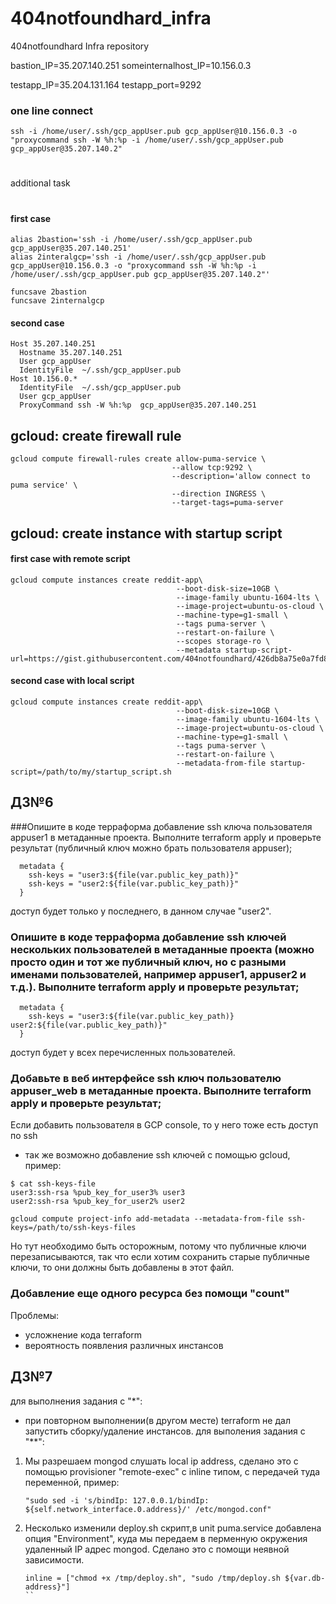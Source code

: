 # 404notfoundhard_infra
404notfoundhard Infra repository

bastion_IP=35.207.140.251
someinternalhost_IP=10.156.0.3


testapp_IP=35.204.131.164
testapp_port=9292

### one line connect
```
ssh -i /home/user/.ssh/gcp_appUser.pub gcp_appUser@10.156.0.3 -o "proxycommand ssh -W %h:%p -i /home/user/.ssh/gcp_appUser.pub gcp_appUser@35.207.140.2"
```
#
additional task
#

#### first case
```
alias 2bastion='ssh -i /home/user/.ssh/gcp_appUser.pub gcp_appUser@35.207.140.251'
alias 2interalgcp='ssh -i /home/user/.ssh/gcp_appUser.pub gcp_appUser@10.156.0.3 -o "proxycommand ssh -W %h:%p -i /home/user/.ssh/gcp_appUser.pub gcp_appUser@35.207.140.2"'

funcsave 2bastion
funcsave 2internalgcp
```
#### second case
```
Host 35.207.140.251
  Hostname 35.207.140.251
  User gcp_appUser
  IdentityFile  ~/.ssh/gcp_appUser.pub
Host 10.156.0.*
  IdentityFile  ~/.ssh/gcp_appUser.pub
  User gcp_appUser
  ProxyCommand ssh -W %h:%p  gcp_appUser@35.207.140.251
```


## gcloud: create firewall rule
```
gcloud compute firewall-rules create allow-puma-service \
                                    --allow tcp:9292 \
                                    --description='allow connect to puma service' \
                                    --direction INGRESS \
                                    --target-tags=puma-server
```
## gcloud: create instance with startup script
#### first case with remote script
```
gcloud compute instances create reddit-app\
                                     --boot-disk-size=10GB \
                                     --image-family ubuntu-1604-lts \
                                     --image-project=ubuntu-os-cloud \
                                     --machine-type=g1-small \
                                     --tags puma-server \
                                     --restart-on-failure \
                                     --scopes storage-ro \
                                     --metadata startup-script-url=https://gist.githubusercontent.com/404notfoundhard/426db8a75e0a7fd8f4b37d1a8d57291a/raw/478068f6dbd73c3d04acbb248fe21e948d2ee1ef/startup_script.sh
```
#### second case with local script
```
gcloud compute instances create reddit-app\
                                     --boot-disk-size=10GB \
                                     --image-family ubuntu-1604-lts \
                                     --image-project=ubuntu-os-cloud \
                                     --machine-type=g1-small \
                                     --tags puma-server \
                                     --restart-on-failure \
                                     --metadata-from-file startup-script=/path/to/my/startup_script.sh
```

## ДЗ№6
###Опишите в коде терраформа добавление ssh ключа пользователя appuser1 в метаданные проекта. Выполните terraform apply и проверьте результат (публичный ключ можно брать пользователя appuser);  
```
  metadata {
    ssh-keys = "user3:${file(var.public_key_path)}"
    ssh-keys = "user2:${file(var.public_key_path)}"
  }
```
доступ будет только у последнего, в данном случае "user2". 
### Опишите в коде терраформа добавление ssh ключей нескольких пользователей в метаданные проекта (можно просто один и тот же публичный ключ, но с разными именами пользователей, например appuser1, appuser2 и т.д.). Выполните terraform apply и проверьте результат;  
```
  metadata {
    ssh-keys = "user3:${file(var.public_key_path)} user2:${file(var.public_key_path)}"
  }
```
доступ будет у всех перечисленных пользователей.
### Добавьте в веб интерфейсе ssh ключ пользователю appuser_web в метаданные проекта. Выполните terraform apply и проверьте результат; 
Если добавить пользователя в GCP console, то у него тоже есть доступ по ssh

* так же возможно добавление ssh ключей с помощью gcloud, пример:
```
$ cat ssh-keys-file
user3:ssh-rsa %pub_key_for_user3% user3
user2:ssh-rsa %pub_key_for_user2% user2

gcloud compute project-info add-metadata --metadata-from-file ssh-keys=/path/to/ssh-keys-files 
```
Но тут необходимо быть осторожным, потому что публичные ключи перезаписываются, так что если хотим сохранить старые публичные ключи, то они должны быть добавлены в этот файл.

### Добавление еще одного ресурса без помощи "count"
Проблемы: 
 - усложнение кода terraform
 - вероятность появления различных инстансов

## ДЗ№7
для выполнения задания с "*":
 - при повторном выполнении(в другом месте) terraform не дал запустить сборку/удаление инстансов. 
для выполения задания с "**":
 1) Мы разрешаем mongod слушать local ip address, сделано это с помощью provisioner "remote-exec" с inline типом, 
    с передачей туда переменной, пример:
    ```
    "sudo sed -i 's/bindIp: 127.0.0.1/bindIp: ${self.network_interface.0.address}/' /etc/mongod.conf"
    ```
 2) Несколько изменили deploy.sh скрипт,в unit puma.service добавлена опция "Environment", 
    куда мы передаем в перменную окружения удаленный IP адрес mongod. Сделано это с помощи неявной зависимости.
    ```
    inline = ["chmod +x /tmp/deploy.sh", "sudo /tmp/deploy.sh ${var.db-address}"]
    ``